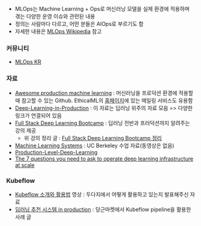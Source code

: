 - MLOps는 Machine Learning + Ops로 머신러닝 모델을 실제 환경에 적용하며 겪는 다양한 운영 이슈와 관련된 내용
- 정의는 사람마다 다르고, 어떤 분들은 AIOps로 부르기도 함
- 자세한 내용은 [MLOps Wikipedia](https://en.wikipedia.org/wiki/MLOps) 참고

### 커뮤니티
- [MLOps KR](https://www.facebook.com/groups/MLOpsKR/)

### 자료
- [Awesome production machine learning](https://github.com/EthicalML/awesome-production-machine-learning) : 머신러닝을 프로덕션 환경에 적용할 때 참고할 수 있는 Github. EthicalML의 [홈페이지](https://ethical.institute/)에 있는 메일링 서비스도 유용함
- [Deep-Learning-in-Production](https://github.com/ahkarami/Deep-Learning-in-Production) : 이 자료는 딥러닝 위주의 자료 모음 => 다양한 링크가 연결되어 있음
- [Full Stack Deep Learning Bootcamp](https://fullstackdeeplearning.com/march2019) : 딥러닝 전반과 프러덕션까지 알려주는 강의 제공
	- 위 강의 정리 글 : [Full Stack Deep Learning Bootcamp 정리](https://zzsza.github.io/mlops/2019/10/06/fullstack-deeplearning-bootcamp/)
- [Machine Learning Systems](https://ucbrise.github.io/cs294-ai-sys-fa19/) : UC Berkeley 수업 자료(동영상은 없음)
- [Production-Level-Deep-Learning](https://github.com/alirezadir/Production-Level-Deep-Learning)
- [The 7 questions you need to ask to operate deep learning infrastructure at scale](https://jameskle.com/writes/deep-learning-infrastructure-tooling)

### Kubeflow
- [Kubeflow 소개와 활용법](https://youtu.be/szygR7G3ZY8) 영상 : 두다지에서 어떻게 활용하고 있는지 발표해주신 자료
- [딥러닝 추천 시스템 in production](https://medium.com/daangn/%EB%94%A5%EB%9F%AC%EB%8B%9D-%EC%B6%94%EC%B2%9C-%EC%8B%9C%EC%8A%A4%ED%85%9C-in-production-fa623877e56a) : 당근마켓에서 Kubeflow pipeline을 활용한 사례 글